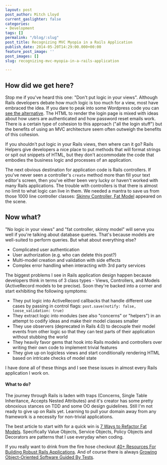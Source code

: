```yaml
---
layout: post
post_author: Mitch Lloyd
current_gaslighter: false
categories:
- Development
tags: []
permalink: "/blog/:slug"
post_title: Recognizing MVC Myopia in a Rails Application
publish_date: 2014-05-20T14:29:00.000+00:00
feature_post_image: ''
post_images: []
slug: recognizing-mvc-myopia-in-a-rails-application

---
```

## How did we get here?

Stop me if you've heard this one: "Don't put logic in your views". Although
Rails developers debate how much logic is too much for a view, most have
embraced the idea. If you dare to peak into some Wordpress code you can [see
the
alternative](https://github.com/WordPress/WordPress/blob/master/wp-login.php).
The HTML to render the login page is mixed with ideas about how users are
authenticated and how password reset emails work. There is a certain type of
cohesion to this approach ("all the login stuff") but the benefits of using an
MVC architecture seem often outweigh the benefits of this cohesion.

If you shouldn't put logic in your Rails views, then where can it go? Rails
Helpers give developers a nice place to put methods that will format strings or
spit out snippets of HTML, but they don't accommodate the code that embodies the
business logic and processes of an application.

The next obvious destination for application code is Rails controllers. If
you've never seen a controller's `create` method more than fill your text
editor's screen, then you've either been very lucky or haven't worked with many
Rails applications.  The trouble with controllers is that there is almost no
limit to what logic can live in them. We needed a mantra to save us from those
1000 line controller classes: [Skinny Controller, Fat
Model](http://weblog.jamisbuck.org/2006/10/18/skinny-controller-fat-model)
appeared on the scene.

## Now what?

"No logic in your views" and "fat controller, skinny model" will serve you well
if you're talking about database queries. That's because models are well-suited
to perform queries. But what about everything else?

* Complicated user authentication
* User authorization (e.g. who can delete this post?)
* Multi-model creation and validation with side effects
* Complex error handling when interacting with 3rd party services

The biggest problems I see in Rails application design happen because developers
think in terms of 3 class types - Views, Controllers, and Models (ActiveRecord
models to be precise). Soon they're backed into a corner and start exhibiting
the following symptoms:

* They put logic into ActiveRecord callbacks that handle different use
  cases by passing in control flags: `post.save(notify: false, loose_validation:
  true)`
* They extract logic into modules (see also "concerns" or "helpers") in an
  attempt to codify ideas and make their model classes smaller
* They use observers (deprecated in Rails 4.0) to decouple their model
  events from other logic so that they can test parts of their application
  without stubbing the world
* They heavily favor gems that hook into Rails models and controllers over
  writing their own code to implement trivial features
* They give up on logicless views and start conditionally rendering HTML based
  on intricate checks of model state

I have done all of these things and I see these issues in almost every Rails
application I work on.

#### What to do?

The journey through Rails is laden with traps (Concerns, Single Table
Inheritance, Accepts Nested Attributes) and it's creator has some pretty
obnoxious stances on TDD and some OO design guidelines. Still I'm not ready to
give up on Rails yet. Learning to pull your domain away from any framework is a
necessity for non-trivial applications.

The best article to start with for a quick win is [7 Ways to Refactor Fat
Models](http://blog.codeclimate.com/blog/2012/10/17/7-ways-to-decompose-fat-activerecord-models/).
Specifically Value Objects, Service Objects, Policy Objects and Decorators are
patterns that I use everyday when coding.

If you really want to drink from the fire hose checkout [40+ Resources For
Building Robust Rails
Applications](http://gaslight.co/blog/40-plus-resources-for-building-robust-rails-applications).
And of course there is always [Growing Object-Oriented Software Guided By
Tests](http://www.amazon.com/Growing-Object-Oriented-Software-Guided-Tests/dp/0321503627).